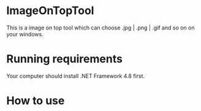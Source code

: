 # ImageOnTopTool
This is a image on top tool which can choose .jpg | .png | .gif and so on on your windows.

# Running requirements
Your computer should install .NET Framework 4.8 first.

# How to use
